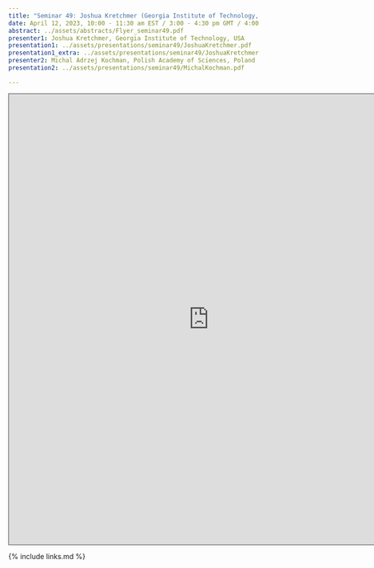 ```yaml
---
title: "Seminar 49: Joshua Kretchmer (Georgia Institute of Technology, USA) and Michal Adrzej Kochman (Polish Academy of Sciences, Poland)"
date: April 12, 2023, 10:00 - 11:30 am EST / 3:00 - 4:30 pm GMT / 4:00 - 5:30 CET, Paris / 11:00 pm - 00:30 am CST Beijing
abstract: ../assets/abstracts/Flyer_seminar49.pdf
presenter1: Joshua Kretchmer, Georgia Institute of Technology, USA
presentation1: ../assets/presentations/seminar49/JoshuaKretchmer.pdf
presentation1_extra: ../assets/presentations/seminar49/JoshuaKretchmer.pptx
presenter2: Michal Adrzej Kochman, Polish Academy of Sciences, Poland
presentation2: ../assets/presentations/seminar49/MichalKochman.pdf

---
```


<iframe src="https://ub.hosted.panopto.com/Panopto/Pages/Embed.aspx?id=e50d991c-ff51-40e4-a03d-afe2010639e6
&autoplay=false&offerviewer=true&showtitle=true&showbrand=true&captions=false&interactivity=all" height="900" width="800" 
style="border: 1px solid #464646;" allowfullscreen allow="autoplay"></iframe>


{% include links.md %}



